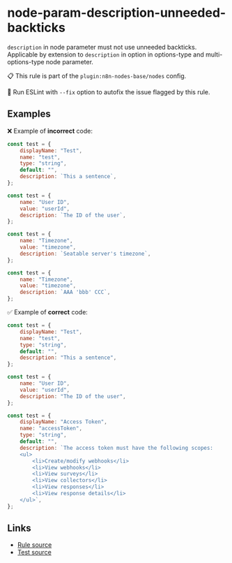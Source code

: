 [//]: # "File generated from a template. Do not edit this file directly."

# node-param-description-unneeded-backticks

`description` in node parameter must not use unneeded backticks. Applicable by extension to `description` in option in options-type and multi-options-type node parameter.

📋 This rule is part of the `plugin:n8n-nodes-base/nodes` config.

🔧 Run ESLint with `--fix` option to autofix the issue flagged by this rule.

## Examples

❌ Example of **incorrect** code:

```js
const test = {
	displayName: "Test",
	name: "test",
	type: "string",
	default: "",
	description: `This a sentence`,
};

const test = {
	name: "User ID",
	value: "userId",
	description: `The ID of the user`,
};

const test = {
	name: "Timezone",
	value: "timezone",
	description: `Seatable server's timezone`,
};

const test = {
	name: "Timezone",
	value: "timezone",
	description: `AAA 'bbb' CCC`,
};
```

✅ Example of **correct** code:

```js
const test = {
	displayName: "Test",
	name: "test",
	type: "string",
	default: "",
	description: "This a sentence",
};

const test = {
	name: "User ID",
	value: "userId",
	description: "The ID of the user",
};

const test = {
	displayName: "Access Token",
	name: "accessToken",
	type: "string",
	default: "",
	description: `The access token must have the following scopes:
    <ul>
        <li>Create/modify webhooks</li>
        <li>View webhooks</li>
        <li>View surveys</li>
        <li>View collectors</li>
        <li>View responses</li>
        <li>View response details</li>
    </ul>`,
};
```

## Links

- [Rule source](../../lib/rules/node-param-description-unneeded-backticks.ts)
- [Test source](../../tests/node-param-description-unneeded-backticks.test.ts)
